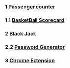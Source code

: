 ### 1   [Passenger counter](https://counterapp-six.vercel.app/)
### 1.1 [BasketBall Scorecard](https://scorecard-ten.vercel.app/)
### 2   [Black Jack](https://blackjack-two.vercel.app/)
### 2.2 [Password Generator](https://password-gen-ecru.vercel.app/)
### 3   [Chrome Extension](https://savelinks.vercel.app/)
